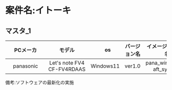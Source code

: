 # 案件名:イトーキ

## マスタ_1

| PCメーカ     |         モデル　              |　os  |    バージョン名    |  イメージファイル名 |  
|:--------------:|:------------------------------:|:-----: | :------------------:|:-------------------:|
| panasonic　　| Let's note FV4 CF-FV4RDAAS　　| Windows11 |  ver1.0 | pana_win11_m7-aft_sysp.ffu  | 
備考:ソフトウェアの最新化の実施
 








